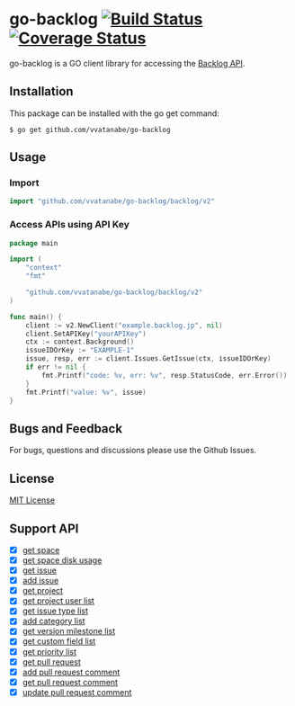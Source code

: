 # go-backlog [![Build Status](https://travis-ci.org/vvatanabe/go-backlog.svg?branch=master)](https://travis-ci.org/vvatanabe/go-backlog) [![Coverage Status](https://coveralls.io/repos/github/vvatanabe/go-backlog/badge.svg?branch=master)](https://coveralls.io/github/vvatanabe/go-backlog?branch=master)

go-backlog is a GO client library for accessing the [Backlog API](https://developer.nulab-inc.com/docs/backlog/).

## Installation

This package can be installed with the go get command:

```
$ go get github.com/vvatanabe/go-backlog
```

## Usage

### Import

``` go
import "github.com/vvatanabe/go-backlog/backlog/v2"
```

### Access APIs using API Key

```go
package main

import (
	"context"
	"fmt"

	"github.com/vvatanabe/go-backlog/backlog/v2"
)

func main() {
	client := v2.NewClient("example.backlog.jp", nil)
	client.SetAPIKey("yourAPIKey")
	ctx := context.Background()
	issueIDOrKey := "EXAMPLE-1"
	issue, resp, err := client.Issues.GetIssue(ctx, issueIDOrKey)
	if err != nil {
		fmt.Printf("code: %v, err: %v", resp.StatusCode, err.Error())
	}
	fmt.Printf("value: %v", issue)
}
```

## Bugs and Feedback

For bugs, questions and discussions please use the Github Issues.

## License

[MIT License](http://www.opensource.org/licenses/mit-license.php)

## Support API

- [x] [get space](https://developer.nulab-inc.com/ja/docs/backlog/api/2/get-space/)
- [x] [get space disk usage](https://developer.nulab.com/docs/backlog/api/2/get-space-disk-usage/#get-space-disk-usage)
- [x] [get issue](https://developer.nulab-inc.com/docs/backlog/api/2/get-issue/)
- [x] [add issue](https://developer.nulab-inc.com/docs/backlog/api/2/add-issue/)
- [x] [get project](https://developer.nulab-inc.com/docs/backlog/api/2/get-project/)
- [x] [get project user list](https://developer.nulab-inc.com/docs/backlog/api/2/get-project-user-list//)
- [x] [get issue type list](https://developer.nulab-inc.com/docs/backlog/api/2/get-issue-type-list/)
- [x] [add category list](https://developer.nulab-inc.com/docs/backlog/api/2/get-category-list/)
- [x] [get version milestone list](https://developer.nulab-inc.com/docs/backlog/api/2/get-version-milestone-list/)
- [x] [get custom field list](https://developer.nulab-inc.com/docs/backlog/api/2/get-custom-field-list/)
- [x] [get priority list](https://developer.nulab-inc.com/docs/backlog/api/2/get-priority-list/)
- [x] [get pull request](https://developer.nulab.com/ja/docs/backlog/api/2/get-pull-request/)
- [x] [add pull request comment](https://developer.nulab.com/docs/backlog/api/2/add-pull-request-comment/)
- [x] [get pull request comment](https://developer.nulab.com/docs/backlog/api/2/get-pull-request-comment/)
- [x] [update pull request comment](https://developer.nulab.com/docs/backlog/api/2/update-pull-request-comment-information/)